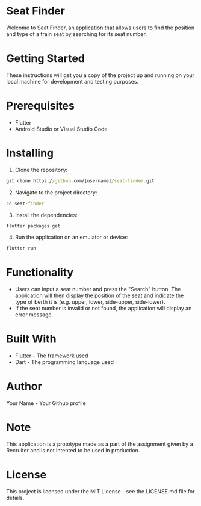 # Seat Finder
Welcome to Seat Finder, an application that allows users to find the position and type of a train seat by searching for its seat number.

# Getting Started
These instructions will get you a copy of the project up and running on your local machine for development and testing purposes.

# Prerequisites
 - Flutter
 - Android Studio or Visual Studio Code
# Installing
1) Clone the repository:

```cmd
git clone https://github.com/[username]/seat-finder.git
```
2) Navigate to the project directory:
```cmd
cd seat-finder
```
3) Install the dependencies:
```cmd
flutter packages get
```
4) Run the application on an emulator or device:
```cmd
flutter run
```

# Functionality
 - Users can input a seat number and press the "Search" button.
The application will then display the position of the seat and indicate the type of berth it is (e.g. upper, lower, side-upper, side-lower).
 - If the seat number is invalid or not found, the application will display an error message.
# Built With
 - Flutter - The framework used
 - Dart - The programming language used
# Author
Your Name - Your Github profile
# Note
This application is a prototype made as a part of the assignment given by a Recruiter and is not intented to be used in production.

# License
This project is licensed under the MIT License - see the LICENSE.md file for details.